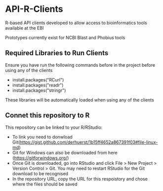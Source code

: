 
# API-R-Clients
R-based API clients developed to allow access to bioinformatics tools available at the EBI

Prototypes currently exist for NCBI Blast and Phobius tools 
## Required Libraries to Run Clients
Ensure you have run the following commands before in the project before using any of the clients

- install.packages("RCurl")
- install.packages("readr")
- install.packages("stringr")

These libraries will be automatically loaded when using any of the clients
## Connet this repository to R
This repository can be linked to your R/RStudio: 

- To link you need to donwload Git(https://gist.github.com/derhuerst/1b15ff4652a867391f03#file-linux-md)
- Git for Windows can also be downloaded from here (https://gitforwindows.org/)
- Once Git is downloaded, go into RStudio and click File > New Project > Version Control > Git. You may need to restart RStudio for the Git download to be recognised
- In the repository URL, copy the URL for this respoistory and chose where the files should be saved

